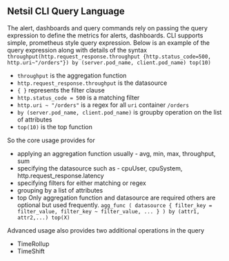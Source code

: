 ## Netsil CLI Query Language
The alert, dashboards and query commands rely on passing the query expression to define the metrics for alerts, dashboards. CLI supports simple, prometheus style query expression. Below is an example of the query expression along with details of the syntax
`throughput(http.request_response.throughput {http.status_code=500, http.uri~"/orders"}) by (server.pod_name, client.pod_name) top(10)`
- `throughput` is the aggregation function
- `http.request_response.throughput` is the datasource
- `{ }` represents the filter clause
- `http.status_code = 500` is a matching filter
- `http.uri ~ "/orders"` is a regex for all `uri` container `/orders`
- `by (server.pod_name, client.pod_name)` is groupby operation on the list of attributes
- `top(10)` is the top function

So the core usage provides for 
- applying an aggregation function usually - avg, min, max, throughput, sum
- specifying the datasource such as - cpuUser, cpuSystem, http.request_response.latency
- specifying filters for either matching or regex
- grouping by a list of attributes
- top
Only aggregation function and datasource are required others are optional but used frequently.
`agg_func ( datasource { filter_key = filter_value, filter_key ~ filter_value, ... } ) by (attr1, attr2,...) top(X)`

Advanced usage also provides two additional operations in the query
- TimeRollup
- TimeShift
